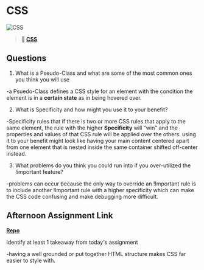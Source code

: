 # CSS

![CSS](https://bcw.blob.core.windows.net/public/cssUnit/1411879719053976)

> **📖 [CSS](https://codeworksacademy.com/fs-student-guide/resources/wk1/03-CSS)**

## Questions

1. What is a Pseudo-Class and what are some of the most common ones you think you will use

-a Psuedo-Class defines a CSS style for an element with  the condition the element is in a <b> certain state</b>
as in being hovered over.

2. What is Specificity and how might you use it to your benefit?

-Specificity rules that if there is two or more CSS rules that apply to the same element, the rule with the higher <b>Specificity</b> will "win" and the properties and values of that CSS rule will be applied over the others. using it to your benefit might look like having your main content centered apart from one element that is nested inside the same container shifted off-center instead.


3. What problems do you think you could run into if you over-utilized the !important feature?

-problems can occur because the only way to override an !Important rule is to include another !Important rule with a higher specificity which can make the CSS code confusing and make debugging more difficult.

## Afternoon Assignment Link

**[Repo](https://tungle0319.github.io/coolsite/)**

Identify at least 1 takeaway from today's assignment

-having a well grounded or put together HTML structure makes CSS far easier to style with.
